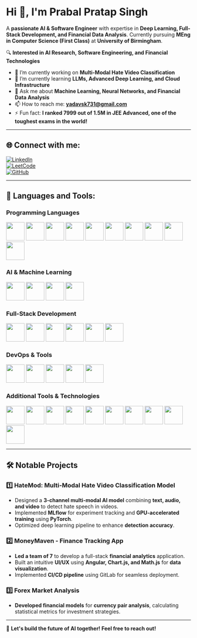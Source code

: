 # Hi 👋, I'm Prabal Pratap Singh

A **passionate AI & Software Engineer** with expertise in **Deep Learning, Full-Stack Development, and Financial Data Analysis**. Currently pursuing **MEng in Computer Science (First Class)** at **University of Birmingham**.

🔍 **Interested in AI Research, Software Engineering, and Financial Technologies**

- 🔭 I’m currently working on **Multi-Modal Hate Video Classification**
- 🌱 I’m currently learning **LLMs, Advanced Deep Learning, and Cloud Infrastructure**
- 💬 Ask me about **Machine Learning, Neural Networks, and Financial Data Analysis**
- 📫 How to reach me: **yadavsk731@gmail.com**
- ⚡ Fun fact: **I ranked 7999 out of 1.5M in JEE Advanced, one of the toughest exams in the world!**

---

## 🌐 Connect with me:
[![LinkedIn](https://img.shields.io/badge/LinkedIn-0077B5?style=for-the-badge&logo=linkedin&logoColor=white)](https://www.linkedin.com/in/prabal/)  
[![LeetCode](https://img.shields.io/badge/LeetCode-FFA116?style=for-the-badge&logo=leetcode&logoColor=white)](https://leetcode.com/prabal/)  
[![GitHub](https://img.shields.io/badge/GitHub-181717?style=for-the-badge&logo=github&logoColor=white)](https://github.com/prabal/)  

---

## 🚀 Languages and Tools:

### Programming Languages
<p align="left">
  <img src="https://cdn.jsdelivr.net/gh/devicons/devicon/icons/python/python-original.svg" width="50" height="50"/>
  <img src="https://cdn.jsdelivr.net/gh/devicons/devicon/icons/java/java-original.svg" width="50" height="50"/>
  <img src="https://cdn.jsdelivr.net/gh/devicons/devicon/icons/javascript/javascript-original.svg" width="50" height="50"/>
  <img src="https://cdn.jsdelivr.net/gh/devicons/devicon/icons/typescript/typescript-original.svg" width="50" height="50"/>
  <img src="https://cdn.jsdelivr.net/gh/devicons/devicon/icons/postgresql/postgresql-original.svg" width="50" height="50"/> <!-- PostgreSQL -->
  <img src="https://cdn.jsdelivr.net/gh/devicons/devicon/icons/c/c-original.svg" width="50" height="50"/>
  <img src="https://cdn.jsdelivr.net/gh/devicons/devicon/icons/cplusplus/cplusplus-original.svg" width="50" height="50"/>
  <img src="https://cdn.jsdelivr.net/gh/devicons/devicon/icons/haskell/haskell-original.svg" width="50" height="50"/>
  <img src="https://cdn.jsdelivr.net/gh/devicons/devicon/icons/php/php-original.svg" width="50" height="50"/>
  <img src="https://cdn.jsdelivr.net/gh/devicons/devicon/icons/r/r-original.svg" width="50" height="50"/>
</p>


### AI & Machine Learning
<p align="left">
  <img src="https://cdn.jsdelivr.net/gh/devicons/devicon/icons/pytorch/pytorch-original.svg" width="50" height="50"/>
  <img src="https://cdn.jsdelivr.net/gh/devicons/devicon/icons/tensorflow/tensorflow-original.svg" width="50" height="50"/>
  <img src="https://huggingface.co/favicon.ico" width="50" height="50"/>
  <img src="https://cdn.jsdelivr.net/gh/devicons/devicon/icons/opencv/opencv-original.svg" width="50" height="50"/>
</p>

### Full-Stack Development
<p align="left">
  <img src="https://cdn.jsdelivr.net/gh/devicons/devicon/icons/react/react-original.svg" width="50" height="50"/>
  <img src="https://cdn.jsdelivr.net/gh/devicons/devicon/icons/angularjs/angularjs-original.svg" width="50" height="50"/>
  <img src="https://cdn.jsdelivr.net/gh/devicons/devicon/icons/flask/flask-original.svg" width="50" height="50"/>
  <img src="https://cdn.jsdelivr.net/gh/devicons/devicon/icons/spring/spring-original.svg" width="50" height="50"/>
  <img src="https://cdn.jsdelivr.net/gh/devicons/devicon/icons/nodejs/nodejs-original.svg" width="50" height="50"/>
  <img src="https://cdn.jsdelivr.net/gh/devicons/devicon/icons/maven/maven-original.svg" width="50" height="50"/>

</p>

### DevOps & Tools
<p align="left">
  <img src="https://cdn.jsdelivr.net/gh/devicons/devicon/icons/docker/docker-original.svg" width="50" height="50"/>
  <img src="https://cdn.jsdelivr.net/gh/devicons/devicon/icons/kubernetes/kubernetes-plain.svg" width="50" height="50"/>
  <img src="https://cdn.jsdelivr.net/gh/devicons/devicon/icons/git/git-original.svg" width="50" height="50"/>
  <img src="https://cdn.jsdelivr.net/gh/devicons/devicon/icons/linux/linux-original.svg" width="50" height="50"/>
  <img src="https://cdn.jsdelivr.net/gh/devicons/devicon/icons/jupyter/jupyter-original.svg" width="50" height="50"/>
</p>

### Additional Tools & Technologies
<p align="left">
  <img src="https://cdn.jsdelivr.net/gh/devicons/devicon/icons/android/android-original.svg" width="50" height="50"/>
  <img src="https://cdn.jsdelivr.net/gh/devicons/devicon/icons/aws/aws-original.svg" width="50" height="50"/>
  <img src="https://cdn.jsdelivr.net/gh/devicons/devicon/icons/bootstrap/bootstrap-original.svg" width="50" height="50"/>
  <img src="https://cdn.jsdelivr.net/gh/devicons/devicon/icons/django/django-plain.svg" width="50" height="50"/>
  <img src="https://cdn.jsdelivr.net/gh/devicons/devicon/icons/firebase/firebase-plain.svg" width="50" height="50"/>
  <img src="https://cdn.jsdelivr.net/gh/devicons/devicon/icons/googlecloud/googlecloud-original.svg" width="50" height="50"/>
  <img src="https://cdn.jsdelivr.net/gh/devicons/devicon/icons/mysql/mysql-original.svg" width="50" height="50"/>
  <img src="https://cdn.jsdelivr.net/gh/devicons/devicon/icons/nodejs/nodejs-original.svg" width="50" height="50"/>
  <img src="https://cdn.jsdelivr.net/gh/devicons/devicon/icons/php/php-original.svg" width="50" height="50"/>
  <img src="https://cdn.jsdelivr.net/gh/devicons/devicon/icons/jenkins/jenkins-original.svg" width="50" height="50"/>
</p>

---

## 🛠 Notable Projects

### 1️⃣ HateMod: Multi-Modal Hate Video Classification Model  
- Designed a **3-channel multi-modal AI model** combining **text, audio, and video** to detect hate speech in videos.  
- Implemented **MLflow** for experiment tracking and **GPU-accelerated training** using **PyTorch**.  
- Optimized deep learning pipeline to enhance **detection accuracy**.  

### 2️⃣ MoneyMaven - Finance Tracking App  
- **Led a team of 7** to develop a full-stack **financial analytics** application.  
- Built an intuitive **UI/UX** using **Angular, Chart.js, and Math.js** for **data visualization**.  
- Implemented **CI/CD pipeline** using GitLab for seamless deployment.  

### 3️⃣ Forex Market Analysis  
- **Developed financial models** for **currency pair analysis**, calculating statistical metrics for investment strategies.  

---

🚀 **Let's build the future of AI together! Feel free to reach out!**
